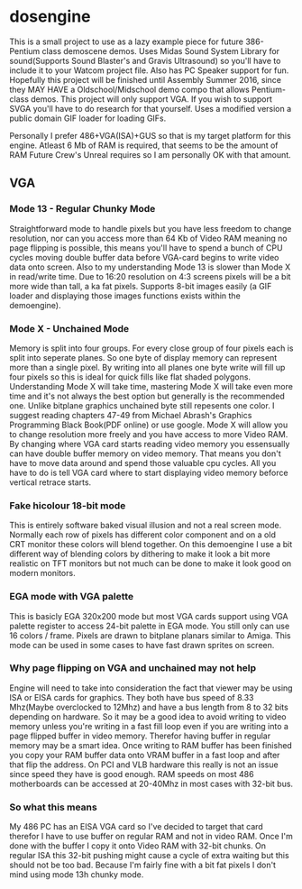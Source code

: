 # dosengine
This is a small project to use as a lazy example piece for future 386-Pentium class demoscene demos. Uses Midas Sound System Library for sound(Supports Sound Blaster's and Gravis Ultrasound) so you'll have to include it to your Watcom project file. Also has PC Speaker support for fun. Hopefully this project will be finished until Assembly Summer 2016, since they MAY HAVE a Oldschool/Midschool demo compo that allows Pentium-class demos. This project will only support VGA. If you wish to support SVGA you'll have to do research for that yourself. Uses a modified version a public domain GIF loader for loading GIFs.

Personally I prefer 486+VGA(ISA)+GUS so that is my target platform for this engine. Atleast 6 Mb of RAM is required, that seems to be the amount of RAM Future Crew's Unreal requires so I am personally OK with that amount.

## VGA
### Mode 13 - Regular Chunky Mode 
Straightforward mode to handle pixels but you have less freedom to change resolution, nor can you access more than 64 Kb of Video RAM meaning no page flipping is possible, this means you'll have to spend a bunch of CPU cycles moving double buffer data before VGA-card begins to write video data onto screen. Also to my understanding Mode 13 is slower than Mode X in read/write time. 
Due to 16:20 resolution on 4:3 screens pixels will be a bit more wide than tall, a ka fat pixels. Supports 8-bit images easily (a GIF loader and displaying those images functions exists within the demoengine).

### Mode X - Unchained Mode
Memory is split into four groups. For every close group of four pixels each is split into seperate planes. So one byte of display memory can represent more than a single pixel. By writing into all planes one byte write will fill up four pixels so this is ideal for quick fills like flat shaded polygons. 
Understanding Mode X will take time, mastering Mode X will take even more time and it's not always the best option but generally is the recommended one. Unlike bitplane graphics unchained byte still repesents one color. I suggest reading chapters 47-49 from Michael Abrash's Graphics Programming Black Book(PDF online) or use google.
Mode X will allow you to change resolution more freely and you have access to more Video RAM. By changing where VGA card starts reading video memory you essensually can have double buffer memory on video memory. That means you don't have to move data around and spend those valuable cpu cycles. All you have to do is tell VGA card where to start displaying video memory beforce vertical retrace starts.

### Fake hicolour 18-bit mode
This is entirely software baked visual illusion and not a real screen mode. Normally each row of pixels has different color component and on a old CRT monitor these colors will blend together. On this demoengine I use a bit different way of blending colors by dithering to make it look a bit more realistic on TFT monitors but not much can be done to make it look good on modern monitors. 

### EGA mode with VGA palette
This is basicly EGA 320x200 mode but most VGA cards support using VGA palette register to access 24-bit palette in EGA mode. You still only can use 16 colors / frame. Pixels are drawn to bitplane planars similar to Amiga. This mode can be used in some cases to have fast drawn sprites on screen.

### Why page flipping on VGA and unchained may not help
Engine will need to take into consideration the fact that viewer may be using ISA or EISA cards for graphics. They both have bus speed of 8.33 Mhz(Maybe overclocked to 12Mhz) and have a bus length from 8 to 32 bits depending on hardware. So it may be a good idea to avoid writing to video memory unless you're writing in a fast fill loop even if you are writing into a page flipped buffer in video memory. Therefor having buffer in regular memory may be a smart idea. 
Once writing to RAM buffer has been finished you copy your RAM buffer data onto VRAM buffer in a fast loop and after that flip the address. On PCI and VLB hardware this really is not an issue since speed they have is good enough. RAM speeds on most 486 motherboards can be accessed at 20-40Mhz in most cases with 32-bit bus.

### So what this means
My 486 PC has an EISA VGA card so I've decided to target that card therefor I have to use buffer on regular RAM and not in video RAM. Once I'm done with the buffer I copy it onto Video RAM with 32-bit chunks. 
On regular ISA this 32-bit pushing might cause a cycle of extra waiting but this should not be too bad. Because I'm fairly fine with a bit fat pixels I don't mind using mode 13h chunky mode.